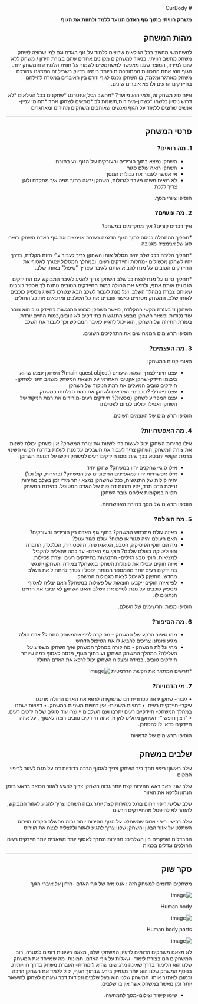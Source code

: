 <div dir='rtl' lang='he'>
# OurBody

**משחק חוויתי בתוך גוף האדם הנועד ללמד ולחוות את הגוף**

## מהות המשחק

למשתמשי מחשב בכל הגילאים שרוצים ללמוד על גוף האדם וגם למי שרוצה לשחק משחק מחשב חוויתי.
בניגוד למשחקים מקוונים אחרים שהם בצורת חידון / משחק ללא שום למידה, המוצר שלנו מאפשר למשתמשים לשמור על חווית הלמידה והמשחק יחד.
הגוף הוא אחת המכונות המתוחכמות ביותר בימינו
בדיוק בשביל זה המצאנו עבורכם משחק מאתגר ומלמד, בו השחקן נכנס לגוף וזורם בין האיברים במטרה להילחם בחיידקים הרעים ולרפא איברים שונים. 

איזה סוג משחק זה, ולמי הוא מיועד?
*מחשב רגיל,אינטרנט
*שחקנים בכל הגילאים
*לא דרוש ניסיון כלשהו
*כשרון-מיהירות,תשומת לב
*מתאים לשחקן אחד
*תחומי עניין- אנשים שרוצים ללמוד על הגוף ואנשים שאוהבים משחקים מהירים ומאתגרים

---

## פרטי המשחק


### 1. מה רואים?

* השחקן נמצא בתוך הורידים והעורקים של הגוף ונע בתוכם
* השחקן רואה עולם סגור
* אי אפשר לעבור את גבולות המסך
* לא רואים משהו מעבר לגבולות, השחקן יראה בתוך מפה איך מתקדם ולאן צריך ללכת

הוסיפו ציורי מסך. 


### 2. מה עושים?

איך דברים קורים? איך מתקדמים במשחק?

*תהליך ההתחלה
כניסה לתוך הגוף
הדגמה בעזרת אנימציה את גוף האדם
השחקן רואה סוג של אנימציה מגניבה

*תהליך הליבה
בכל שלב יהיה מסלול אותו השחקן צריך לעבור ע"י הזזת מקלדת, בדרך יהיו לשחקן
מכשולים -מחלות וחיידקים רעים, ובמהלך המסלול יצטרך לאסוף את החיידקים הטובים על מנת
להביא אותם לאיבר שצריך "טיפול" באותו שלב.

*תהליך סיום
על מנת לנצח כל שלב השחקן צריך להגיע לאיבר המבוקש עם החיידקים הנכונים אותם אסף,
ולרפא את החולה
כמות החיידקים הטובים נותנת לך מספר כוכבים שאותם צברת במהלך השלב.
ועל מנת לעבור לשלב הבא יצטרכו להשיג מספיק כוכבים לאותו שלב.
המשחק מסתיים כאשר עוברים את כל השלבים ומרפאים את כל החולים.

השחקן זז בעזרת מקשי המקלדת, כאשר השחקן מבצע התנגשות בחיידק טוב הוא צובר עוד נקודות וכשאר השחקן מבצע התנגשות בחיידקים לא טובים,כמות החיים יורדת.
בעזרת התזוזה של השחקן, הוא יכול להגיע לאיבר המבוקש וכך לעבור את השלב


הוסיפו תרשימים הממחישים את התהליכים השונים.


### 3. מה העצמים?

האובייקטים במשחק:
* עצם חיוני לצורך השגת היעדים (main quest object)? 
השחקן עצמו שהוא בעצמו חיידק-שחקן אקטיבי האחראי על תוצאת המשחק
משאב חיוני לשחקן- חיידקים טובים המעלים את רמת הניקוד של השחקן
* עצם נייטרלי ?כוכבים- המראים לשחקן את רמת הצלחתו במשחק
* עצם המפריע לשחקן (מכשול)? חיידקים רעים-מורידים את רמת הניקוד של השחקן ואפילו יכולים לגרום לפסילתו 

הוסיפו תרשימים של העצמים השונים.


### 4. מה האפשרויות?

אילו בחירות השחקן יכול לעשות כדי לשנות את צורת המשחק?
אין לשחקן יכולת לשנות את צורת המשחק, השחקן צריך לעבור את השבלים על מנת לעלות בדרגת הקושי
השינוי ברמת הקושי יתבטא בכך שיתוופסו חיידקים רעים למשחק ויקשו על תנועת השחקן.
* אילו סוגי-שחקנים יהיו במשחק? שחקן יחיד
* אילו אפשרויות יהיו למאפיינים החיצוניים של המשחק? (בהירות, קול וכו')
יהיה קולות של התנגשות,
ככל שהשחקן נמצא יותר מידי זמן בשלב,מהירות זרימת הדם תרד,
יהיו תזוזות דחופות של האדם המטופל.
בהירות המשחק תלויה במקומות אליהם עובר השחקן

הוסיפו תרשים של מסך בחירת האפשרויות.


### 5. מה העולם?

* באיזה עולם מתרחש המשחק? בתוף גוף האדם בין הורידים והעורקים?
* האם העולם יהיה סגור או פתוח?  עולם סגור עגול? 
* מה הם חוקי הפיסיקה, הטבע, הגיאוגרפיה, ההסטוריה, הכלכלה, החברה והפוליטיקה בעולם שלכם?
חוקי גוף האדם- עד כמה שנצליח להקביל למציאות.
חוקי טבע רגילים- התנגשות בחיידקים רעים יוצרת פסילות.
* איזה חוקים יגבילו את פעולות השחקן במשחק?
במידה והשחקן יתנגש בחיידקים רעים יותר מהמספר המותר, יפסל ויצטרך להתחיל את השלב מחדש.
החשןק לא יכול לצאת מגבולות המשחק
* לפי איזה חוקים ייקבעו תוצאות של פעולות במשחק?
האם יצליח לאסוף מספיק כוכבים על מנת לסיים את השלב
והאם השחקן לא יבזבז את החיים הנתונים לו.


הוסיפו מפות ותרשימים של העולם.


### 6.	מה הסיפור?
*	מהו סיפור הרקע של המשחק – מה קרה לפני שהמשחק התחיל?
אדם חולה מגיע ואנחנו צריכים להביא לו את הטיפול הדרוש
*   מהי עלילת המשחק - מה קורה במהלך המשחק ואיך השחקן משפיע על העלילה?
במהלך המשחק השחקן נע בתוך הגוף, מנסה לאסוף כמה שיותר חיידקים טובים,
במידה ומצליח השחקן יכול לרפא את האדם החולה

 
*תרשים המתאר את הקשת הדרמטית
![image](https://user-images.githubusercontent.com/57682267/100544779-c77c6680-3260-11eb-94ca-a3b2ed0060c1.png)


### 7.	מי הדמויות?

•	גיבור- שחקן יראה ככדורית דם שתפקידה לרפא את האדם החולה
מתנגד עיקרי-חיידקיים רעים.
•	דמויות משניות- 
אין דמויות משניות במשחק.
•	דמויות ישתנו במהלך המשחק-
חיידקיים רעים יתרבו ועם השלבים ייווצרו עוד סוגים של חיידקים רעים.
•	"רצון חופשי"- 
השחקן מחליט לאן זז, איזה חיידקים טובים רוצה לאסוף , על איזה חיידקים כדאי לו להסתכן.


הוסיפו תרשימים של הדמויות.

## שלבים במשחק

שלב ראשון: ריפוי חתך ביד
השחקן צריך לאסוף הרבה כדוריות דם על מנת לעזור לריפוי המקום

שלב שני: כאב ראש
מהירות קצת יותר גבוה
השחקן צריך להגיע לאזור הכואב בראש
בזמן הנתון ולרפא את האזור

שלב שלישי:ריפוי זיהום ברגל
מהירות קצת יותר גבוה
השחקן צריך להגיע לאזור המבוקש, להזהר לא להיפסל מהחיידקים הרעים

שלב רביעי:
ריפוי וירוס שהשתלט על הגוף
מהירות יותר גבוה מהשלב הקודם
הוירוס השתלט על אזור הבטן והשחקן שלנו צריך להגיע לאזור 
ולהצליח לנצח את הוירוס


ההבדלים העיקרים בין השלבים:
מהירות
הצורך לאסוף יותר משאבים
יותר חיידקים רעים ההולכים וגדלים בכמות

---


## סקר שוק

משחקים הדומים למשחק הזה :
אנטומיה של גוף האדם -חידון על איברי הגוף

![image](https://user-images.githubusercontent.com/57682267/100545996-82a7fe00-3267-11eb-9877-a074c851fc52.png)


Human body

![image](https://user-images.githubusercontent.com/57682267/100546010-99e6eb80-3267-11eb-81ea-20efb7ee0cf8.png)


Human body parts

![image](https://user-images.githubusercontent.com/57682267/100546027-b2570600-3267-11eb-995a-45c444236e63.png)


לא מצאנו משחקים הדומים לרעיון המשחקי שלנו, מצאנו רעיונות דומים למטרה.
רוב המשחקים הם בצורת לימוד- שאלות על גוף האדם, תמונות.
מה שמייחד את המשחק שלנו הוא הלימוד בדרך שאינה מרגישים שהיא לימודית- העברת משחק בדרך חווייתית.
בנוסף המשחק שלנו הוא יותר מעמיק בידע שבתוך הגוף, יכול ללמד את השחקן הרבה וכמובן לאתגר אותו.
המשחק שלנו הוא בעל שלבים ונקודות דבר שיגרום לשחקן להישאר יותר זמן מאשר במשחק אשר אין בו שלבים.


* שימו קישור וצילום-מסך להמחשה.
